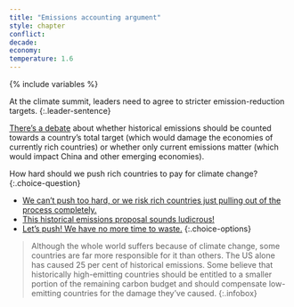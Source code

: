 ```yaml
---
title: "Emissions accounting argument"
style: chapter
conflict: 
decade: 
economy: 
temperature: 1.6
---
```


{% include variables %}

At the climate summit, leaders need to agree to stricter emission-reduction targets. 
{:.leader-sentence}

[There’s a debate](#infobox) about whether historical emissions should be counted towards a country’s total target (which would damage the economies of currently rich countries) or whether only current emissions matter (which would impact China and other emerging economies).

How hard should we push rich countries to pay for climate change?
{:.choice-question}

- [We can’t push too hard, or we risk rich countries just pulling out of the process completely.](chapter_faffing.html)
- [This historical emissions proposal sounds ludicrous!](chapter_thats-a-chinese-land-grab.html)
- [Let’s push! We have no more time to waste.](chapter_global-climate-adaptation-fund.html)
{:.choice-options}

> Although the whole world suffers because of climate change, some countries are far more responsible for it than others. The US alone has caused 25&nbsp;per&nbsp;cent of historical emissions. Some believe that historically high-emitting countries should be entitled to a smaller portion of the remaining carbon budget and should compensate low-emitting countries for the damage they’ve caused.
{:.infobox}
